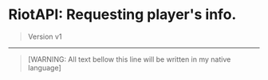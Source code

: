 # RiotAPI: Requesting player's info.
> Version v1  
------------
> [WARNING: All text bellow this line will be written in my native language]


